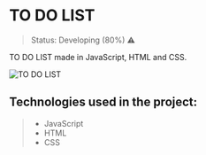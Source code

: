 # TO DO LIST
> Status: Developing (80%) ⚠️
> 
TO DO LIST made in JavaScript, HTML and CSS.

![TO DO LIST]([https://github.com/pedrowillen/ios-calculator/blob/main/assets/images/ios-calc.jpeg](https://github.com/pedrowillen/to-do-list/blob/main/images/to-do-list.jpeg))

## Technologies used in the project:
> * JavaScript
> * HTML
> * CSS
